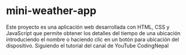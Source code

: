 # mini-weather-app
Este proyecto es una aplicación web desarrollada con HTML, CSS y JavaScript que permite obtener los detalles del tiempo de una ubicación introduciendo el nombre o haciendo clic en un botón para ubicación del dispositivo. Siguiendo el tutorial del canal de YouTube CodingNepal
